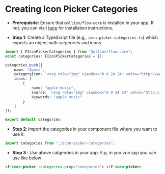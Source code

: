 # Creating Icon Picker Categories

- **Prerequisite**: Ensure that `@ollion/flow-core` is installed in your app. If not, you can visit [here](https://github.com/ollionorg/flow-core?tab=readme-ov-file#existing-project) for installation instructions.

- **Step 1**: Create a TypeScript file (e.g., `icon-picker-categories.ts`) which exports an object with catgeories and icons.

```typescript
import { FIconPickerCategories } from "@ollion/flow-core";
const categories: FIconPickerCategories = [];

categories.push({
	name: "Apple",
	categoryIcon: `<svg role="img" viewBox="0 0 24 24" xmlns="http://www.w3.org/2000/svg"><title>Apple</title><path d="M12.152 6.896c-.948 0-2.415-1.078-3.96-1.04-2.04.027-3.91 1.183-4.961 3.014-2.117 3.675-.546 9.103 1.519 12.09 1.013 1.454 2.208 3.09 3.792 3.039 1.52-.065 2.09-.987 3.935-.987 1.831 0 2.35.987 3.96.948 1.637-.026 2.676-1.48 3.676-2.948 1.156-1.688 1.636-3.325 1.662-3.415-.039-.013-3.182-1.221-3.22-4.857-.026-3.04 2.48-4.494 2.597-4.559-1.429-2.09-3.623-2.324-4.39-2.376-2-.156-3.675 1.09-4.61 1.09zM15.53 3.83c.843-1.012 1.4-2.427 1.245-3.83-1.207.052-2.662.805-3.532 1.818-.78.896-1.454 2.338-1.273 3.714 1.338.104 2.715-.688 3.559-1.701"/></svg>`,
	icons: [
		{
			name: "apple-music",
			source: `<svg role="img" viewBox="0 0 24 24" xmlns="http://www.w3.org/2000/svg"><title>Apple Music</title><path d="M23.994 6.124a9.23 9.23 0 00-.24-2.19c-.317-1.31-1.062-2.31-2.18-3.043a5.022 5.022 0 00-1.877-.726 10.496 10.496 0 00-1.564-.15c-.04-.003-.083-.01-.124-.013H5.986c-.152.01-.303.017-.455.026-.747.043-1.49.123-2.193.4-1.336.53-2.3 1.452-2.865 2.78-.192.448-.292.925-.363 1.408-.056.392-.088.785-.1 1.18 0 .032-.007.062-.01.093v12.223c.01.14.017.283.027.424.05.815.154 1.624.497 2.373.65 1.42 1.738 2.353 3.234 2.801.42.127.856.187 1.293.228.555.053 1.11.06 1.667.06h11.03a12.5 12.5 0 001.57-.1c.822-.106 1.596-.35 2.295-.81a5.046 5.046 0 001.88-2.207c.186-.42.293-.87.37-1.324.113-.675.138-1.358.137-2.04-.002-3.8 0-7.595-.003-11.393zm-6.423 3.99v5.712c0 .417-.058.827-.244 1.206-.29.59-.76.962-1.388 1.14-.35.1-.706.157-1.07.173-.95.045-1.773-.6-1.943-1.536a1.88 1.88 0 011.038-2.022c.323-.16.67-.25 1.018-.324.378-.082.758-.153 1.134-.24.274-.063.457-.23.51-.516a.904.904 0 00.02-.193c0-1.815 0-3.63-.002-5.443a.725.725 0 00-.026-.185c-.04-.15-.15-.243-.304-.234-.16.01-.318.035-.475.066-.76.15-1.52.303-2.28.456l-2.325.47-1.374.278c-.016.003-.032.01-.048.013-.277.077-.377.203-.39.49-.002.042 0 .086 0 .13-.002 2.602 0 5.204-.003 7.805 0 .42-.047.836-.215 1.227-.278.64-.77 1.04-1.434 1.233-.35.1-.71.16-1.075.172-.96.036-1.755-.6-1.92-1.544-.14-.812.23-1.685 1.154-2.075.357-.15.73-.232 1.108-.31.287-.06.575-.116.86-.177.383-.083.583-.323.6-.714v-.15c0-2.96 0-5.922.002-8.882 0-.123.013-.25.042-.37.07-.285.273-.448.546-.518.255-.066.515-.112.774-.165.733-.15 1.466-.296 2.2-.444l2.27-.46c.67-.134 1.34-.27 2.01-.403.22-.043.442-.088.663-.106.31-.025.523.17.554.482.008.073.012.148.012.223.002 1.91.002 3.822 0 5.732z"/></svg>`,
			keywords: "apple music"
		}
	]
});

export default categories;
```

- **Step 2**: Import the categories in your component file where you want to use it.

```typescript
import categories from "./icon-picker-categories";
```

- **Step 3** : Use above catgeories in your app. E.g. in you vue app you can use like below

```html
<f-icon-picker :categories.prop="categories"> </f-icon-picker>
```
